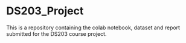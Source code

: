 # DS203_Project
This is a repository containing the colab notebook, dataset and report submitted for the DS203 course project.
